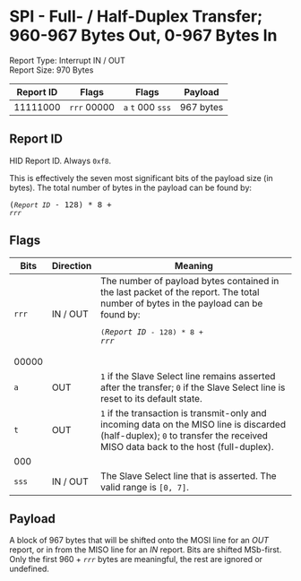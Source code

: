 
# SPI - Full- / Half-Duplex Transfer; 960-967 Bytes Out, 0-967 Bytes In
Report Type: Interrupt IN / OUT<br />
Report Size: 970 Bytes

| Report ID | Flags | Flags | Payload |
|-----------|-------|-------|---------|
| 11111000 | `rrr`&nbsp;00000 | `a`&nbsp;`t`&nbsp;000&nbsp;`sss` | 967 bytes |

## Report ID
HID Report ID.  Always `0xf8`.

This is effectively the seven most significant bits of the payload size (in bytes).  The total number of bytes in the payload can be found by: <pre>(*`Report ID`* - 128) * 8 + *`rrr`*</pre>

## Flags

| Bits  | Direction | Meaning |
|-------|-----------|---------|
| `rrr` | IN / OUT  | The number of payload bytes contained in the last packet of the report.  The total number of bytes in the payload can be found by: <pre>(*`Report ID`* - 128) * 8 + *`rrr`*</pre> |
| 00000 |          |                                                                       |
| `a`   | OUT      | `1` if the Slave Select line remains asserted after the transfer; `0` if the Slave Select line is reset to its default state. |
| `t`   | OUT      | `1` if the transaction is transmit-only and incoming data on the MISO line is discarded (half-duplex); `0` to transfer the received MISO data back to the host (full-duplex). |
| 000   |          |                                                                       |
| `sss` | IN / OUT | The Slave Select line that is asserted.  The valid range is `[0, 7]`. |

## Payload
A block of 967 bytes that will be shifted onto the MOSI line for an *OUT* report, or in from the MISO line for an *IN* report.  Bits are shifted MSb-first.  Only the first 960 + *`rrr`* bytes are meaningful, the rest are ignored or undefined.
